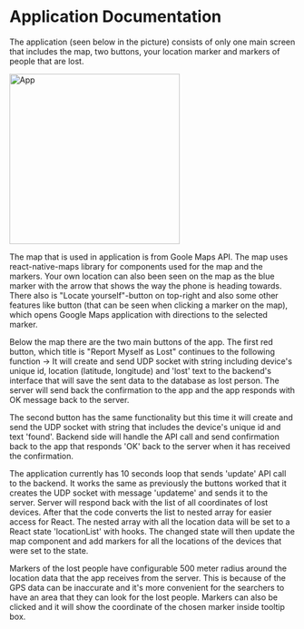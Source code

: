 # Application Documentation

The application (seen below in the picture) consists of only one main screen that includes the map, two buttons, your location marker and markers of people that are lost.

<img src="https://github.com/LostFound-Application/LostFound-Front-New/blob/master/documentation/app_picture.png" alt="App" width="300"/>

The map that is used in application is from Goole Maps API. The map uses react-native-maps library for components used for the map and the markers. Your own location can also been seen on the map as the blue marker with the arrow that shows the way the phone is heading towards. There also is "Locate yourself"-button on top-right and also some other features like button (that can be seen when clicking a marker on the map), which opens Google Maps application with directions to the selected marker.

Below the map there are the two main buttons of the app. The first red button, which title is "Report Myself as Lost" continues to the following function -> It will create and send UDP socket with string including device's unique id, location (latitude, longitude) and 'lost' text to the backend's interface that will save the sent data to the database as lost person. The server will send back the confirmation to the app and the app responds with OK message back to the server.

The second button has the same functionality but this time it will create and send the UDP socket with string that includes the device's unique id and text 'found'. Backend side will handle the API call and send confirmation back to the app that responds 'OK' back to the server when it has received the confirmation. 

The application currently has 10 seconds loop that sends 'update' API call to the backend. It works the same as previously the buttons worked that it creates the UDP socket with message 'updateme' and sends it to the server. Server will respond back with the list of all coordinates of lost devices. After that the code converts the list to nested array for easier access for React. The nested array with all the location data will be set to a React state 'locationList' with hooks. The changed state will then update the map component and add markers for all the locations of the devices that were set to the state.

Markers of the lost people have configurable 500 meter radius around the location data that the app receives from the server. This is because of the GPS data can be inaccurate and it's more convenient for the searchers to have an area that they can look for the lost people. Markers can also be clicked and it will show the coordinate of the chosen marker inside tooltip box. 
